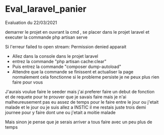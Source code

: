 # Eval_laravel_panier
Evaluation du 22/03/2021

demarrer le projet en ouvrant la cmd , se placer dans le projet laravel et executer la commande php artisan serve 

Si l'erreur failed to open stream: Permission denied apparait 
 - Allez dans la console dans le projet laravel
 - entrez la commande "php artisan cache:clear"
 - Puis entrez la commande "composer dump-autoload"
 - Attendre que la commande se finissent et actualiser la page normalement cela fonctionne si le probleme persiste je ne peux plus rien faire pour vous

J'aurais voulue faire le seeder mais j'ai preferer faire un debut de fonction et de requete pour te prouver que je savais faire mais je n'ai malheureusement pas eu assez de temps pour le faire entre le jour ou j'etait malade et le jour ou je suis allez a INSTIC il me restais juste trois demi journee pour y faire dont une ou j'etait a moitie malade

Mais sinon je pense que je serais arriver a tous faire avec un peu plus de temps